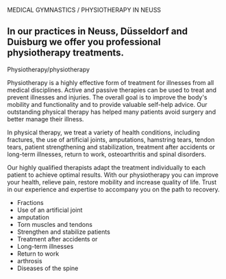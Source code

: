 MEDICAL GYMNASTICS / PHYSIOTHERAPY IN NEUSS

In our practices in Neuss, Düsseldorf and Duisburg we offer you professional physiotherapy treatments.
------------------------------------------------------------------------------------------------------

Physiotherapy/physiotherapy

Physiotherapy is a highly effective form of treatment for illnesses from all medical disciplines. Active and passive therapies can be used to treat and prevent illnesses and injuries. The overall goal is to improve the body's mobility and functionality and to provide valuable self-help advice. Our outstanding physical therapy has helped many patients avoid surgery and better manage their illness.

In physical therapy, we treat a variety of health conditions, including fractures, the use of artificial joints, amputations, hamstring tears, tendon tears, patient strengthening and stabilization, treatment after accidents or long-term illnesses, return to work, osteoarthritis and spinal disorders.

Our highly qualified therapists adapt the treatment individually to each patient to achieve optimal results. With our physiotherapy you can improve your health, relieve pain, restore mobility and increase quality of life. Trust in our experience and expertise to accompany you on the path to recovery.

*   Fractions
*   Use of an artificial joint
*   amputation
*   Torn muscles and tendons
*   Strengthen and stabilize patients
*   Treatment after accidents or
*   Long-term illnesses
*   Return to work
*   arthrosis
*   Diseases of the spine
